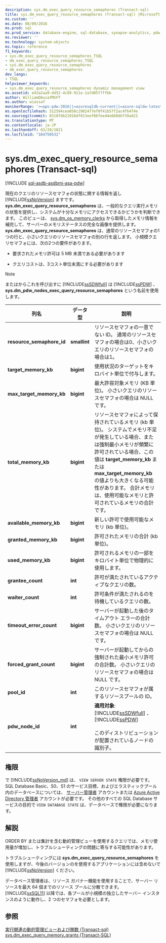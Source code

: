 ```yaml
---
description: sys.dm_exec_query_resource_semaphores (Transact-sql)
title: sys.dm_exec_query_resource_semaphores (Transact-sql) |Microsoft Docs
ms.custom: ''
ms.date: 08/09/2016
ms.prod: sql
ms.prod_service: database-engine, sql-database, synapse-analytics, pdw
ms.reviewer: ''
ms.technology: system-objects
ms.topic: reference
f1_keywords:
- sys.dm_exec_query_resource_semaphores_TSQL
- dm_exec_query_resource_semaphores_TSQL
- sys.dm_exec_query_resource_semaphores
- dm_exec_query_resource_semaphores
dev_langs:
- TSQL
helpviewer_keywords:
- sys.dm_exec_query_resource_semaphores dynamic management view
ms.assetid: e43a2aa9-dd52-4c89-911e-1a7d05f7ffbb
author: WilliamDAssafMSFT
ms.author: wiassaf
monikerRange: '>=aps-pdw-2016||=azuresqldb-current||=azure-sqldw-latest||>=sql-server-2016||>=sql-server-linux-2017||=azuresqldb-mi-current'
ms.openlocfilehash: 512594cea058c2902477ef0f41b57f2ac4f64f4e
ms.sourcegitcommit: 0310fdb22916df013eef86fee44e660dbf39ad21
ms.translationtype: MT
ms.contentlocale: ja-JP
ms.lasthandoff: 03/20/2021
ms.locfileid: "104750532"
---
```

# <a name="sysdm_exec_query_resource_semaphores-transact-sql"></a>sys.dm_exec_query_resource_semaphores (Transact-sql)
[!INCLUDE [sql-asdb-asdbmi-asa-pdw](../../includes/applies-to-version/sql-asdb-asdbmi-asa-pdw.md)]

  現在のクエリのリソースセマフォの状態に関する情報を返し [!INCLUDE[ssNoVersion](../../includes/ssnoversion-md.md)] ますです。 **sys.dm_exec_query_resource_semaphores** は、一般的なクエリ実行メモリの状態を提供し、システムが十分なメモリにアクセスできるかどうかを判断できます。 このビューは、 [sys.dm_os_memory_clerks](../../relational-databases/system-dynamic-management-views/sys-dm-os-memory-clerks-transact-sql.md) から取得したメモリ情報を補完して、サーバーのメモリステータスの完全な画像を提供します。 **sys.dm_exec_query_resource_semaphores** は、通常のリソースセマフォの1つの行と、小さいクエリのリソースセマフォの別の行を返します。 小規模クエリセマフォには、次の2つの要件があります。  
  
-   要求されたメモリ許可は 5 MB 未満である必要があります  
  
-   クエリコストは、3コスト単位未満にする必要があります  
  
> [!NOTE]  
>  またはからこれを呼び出すに [!INCLUDE[ssSDWfull](../../includes/sssdwfull-md.md)] は [!INCLUDE[ssPDW](../../includes/sspdw-md.md)] 、 **sys.dm_pdw_nodes_exec_query_resource_semaphores** という名前を使用します。  
  
|列名|データ型|説明|  
|-----------------|---------------|-----------------|  
|**resource_semaphore_id**|**smallint**|リソースセマフォの一意でない ID。 通常のリソースセマフォの場合は0、小さいクエリのリソースセマフォの場合は1。|  
|**target_memory_kb**|**bigint**|使用状況のターゲットをキロバイト単位で付与します。|  
|**max_target_memory_kb**|**bigint**|最大許容対象メモリ (KB 単位)。 小さいクエリのリソースセマフォの場合は NULL です。|  
|**total_memory_kb**|**bigint**|リソースセマフォによって保持されているメモリ (kb 単位)。 システムでメモリ不足が発生している場合、または強制最小メモリが頻繁に許可されている場合、この値は **target_memory_kb** または **max_target_memory_kb** の値よりも大きくなる可能性があります。 合計メモリは、使用可能なメモリと許可されているメモリの合計です。|  
|**available_memory_kb**|**bigint**|新しい許可で使用可能なメモリ (kb 単位)。|  
|**granted_memory_kb**|**bigint**|許可されたメモリの合計 (kb 単位)。|  
|**used_memory_kb**|**bigint**|許可されるメモリの一部をキロバイト単位で物理的に使用します。|  
|**grantee_count**|**int**|許可が満たされているアクティブなクエリの数。|  
|**waiter_count**|**int**|許可条件が満たされるのを待機しているクエリの数。|  
|**timeout_error_count**|**bigint**|サーバーが起動した後のタイムアウト エラーの合計数。 小さいクエリのリソースセマフォの場合は NULL です。|  
|**forced_grant_count**|**bigint**|サーバーが起動してからの強制された最小メモリ許可の合計数。 小さいクエリのリソースセマフォの場合は NULL です。|  
|**pool_id**|**int**|このリソースセマフォが属するリソースプールの ID。|  
|**pdw_node_id**|**int**|**適用対象**: [!INCLUDE[ssSDWfull](../../includes/sssdwfull-md.md)] 、 [!INCLUDE[ssPDW](../../includes/sspdw-md.md)]<br /><br /> このディストリビューションが配置されているノードの識別子。|  
  
## <a name="permissions"></a>権限  

で [!INCLUDE[ssNoVersion_md](../../includes/ssnoversion-md.md)] は、 `VIEW SERVER STATE` 権限が必要です。   
SQL Database Basic、S0、S1 のサービス目標、およびエラスティックプール内のデータベースについては、 [サーバー管理者](/azure/azure-sql/database/logins-create-manage#existing-logins-and-user-accounts-after-creating-a-new-database) アカウントまたは [Azure Active Directory 管理者](/azure/azure-sql/database/authentication-aad-overview#administrator-structure) アカウントが必要です。 その他のすべての SQL Database サービスの目的で `VIEW DATABASE STATE` は、データベースで権限が必要になります。   
  
## <a name="remarks"></a>解説  
 ORDER BY または集計を含む動的管理ビューを使用するクエリでは、メモリ使用量が増加し、トラブルシューティングの問題に寄与する可能性があります。  
  
 トラブルシューティングには **sys.dm_exec_query_resource_semaphores** を使用しますが、今後のバージョンのを使用するアプリケーションには含めないで [!INCLUDE[ssNoVersion](../../includes/ssnoversion-md.md)] ください。  
  
 データベース管理者は、リソース ガバナー機能を使用することで、サーバー リソースを最大 64 個までのリソース プールに分散できます。 [!INCLUDE[ssSQL11](../../includes/sssql11-md.md)] 以降では、各プールが小規模の独立したサーバー インスタンスのように動作し、2 つのセマフォを必要とします。  
  
## <a name="see-also"></a>参照  
 [実行関連の動的管理ビューおよび関数 &#40;Transact-sql&#41;](../../relational-databases/system-dynamic-management-views/execution-related-dynamic-management-views-and-functions-transact-sql.md)   
 [sys.dm_exec_query_memory_grants &#40;Transact-SQL&#41;](../../relational-databases/system-dynamic-management-views/sys-dm-exec-query-memory-grants-transact-sql.md)  
  
